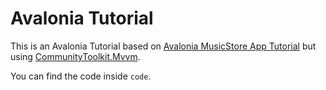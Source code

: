 # Avalonia Tutorial

This is an Avalonia Tutorial based on [Avalonia MusicStore App Tutorial](https://docs.avaloniaui.net/docs/tutorials/music-store-app/) but using [CommunityToolkit.Mvvm](https://learn.microsoft.com/en-us/dotnet/communitytoolkit/mvvm/).

You can find the code inside ``code``.

